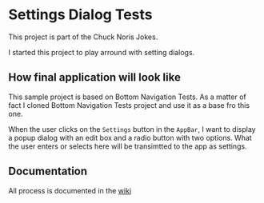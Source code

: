 # Settings Dialog Tests

This project is part of the Chuck Noris Jokes.

I started this project to play arround with setting dialogs.

## How final application will look like

This sample project is based on Bottom Navigation Tests. As a matter of fact I cloned Bottom Navigation Tests project and use it as a base fro this one.

When the user clicks on the `Settings` button in the `AppBar`, I want to display a popup dialog with an edit box and a radio button with two options. What the user enters or selects here will be transimtted to the app as settings.

## Documentation

All process is documented in the [wiki](https://github.com/citrone/settings-dialog-tests/wiki)

